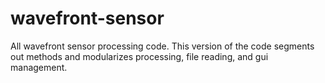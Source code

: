 # wavefront-sensor
All wavefront sensor processing code.
This version of the code segments out methods and modularizes processing, file reading, and gui management.
